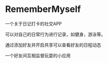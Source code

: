 RememberMyself
==============

一个关于日记打卡的社交APP

可以对自己的日常行为进行记录，如健身，游泳等。

通过添加好友并开启共享可以查看好友的日程动态

一个好友间互相监督玩耍的小应用
